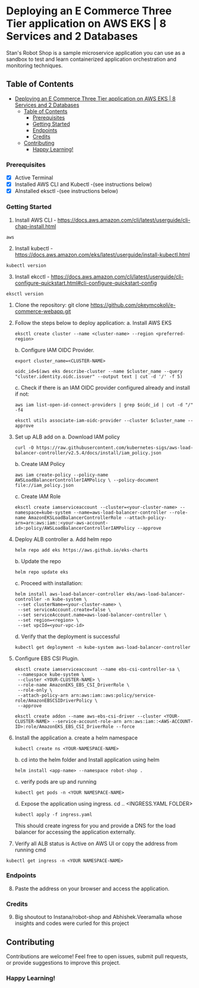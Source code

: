 # Deploying an E Commerce Three Tier application on AWS EKS | 8 Services and 2 Databases

Stan's Robot Shop is a sample microservice application you can use as a sandbox to test and learn containerized application orchestration and monitoring techniques.


## Table of Contents

- [Deploying an E Commerce Three Tier application on AWS EKS | 8 Services and 2 Databases](#deploying-an-e-commerce-three-tier-application-on-aws-eks--8-services-and-2-databases)
  - [Table of Contents](#table-of-contents)
    - [Prerequisites](#prerequisites)
    - [Getting Started](#getting-started)
    - [Endpoints](#endpoints)
    - [Credits](#credits)
  - [Contributing](#contributing)
    - [Happy Learning!](#happy-learning)

### Prerequisites

- [x] Active Terminal
- [x] Installed AWS CLI and Kubectl -(see instructions below)
- [x] AInstalled eksctl  -(see instructions below)

### Getting Started

1. Install AWS CLI - https://docs.aws.amazon.com/cli/latest/userguide/cli-chap-install.html
```
aws
```
2. Install kubectl - https://docs.aws.amazon.com/eks/latest/userguide/install-kubectl.html
```
kubectl version
```
3. Install ekcctl - https://docs.aws.amazon.com/cli/latest/userguide/cli-configure-quickstart.html#cli-configure-quickstart-config
```
eksctl version
```

1. Clone the repository:
   git clone https://github.com/okeymcokoli/e-commerce-webapp.git

2. Follow the steps below to deploy application:
    a. Install AWS EKS
    ```
    eksctl create cluster --name <cluster-name> --region <preferred-region>
    ```
    b. Configure IAM OIDC Provider.
    ```
    export cluster_name=<CLUSTER-NAME>
    ```
    ```
    oidc_id=$(aws eks describe-cluster --name $cluster_name --query "cluster.identity.oidc.issuer" --output text | cut -d '/' -f 5) 
    ```
    c. Check if there is an IAM OIDC provider configured already and install if not:
    ```
    aws iam list-open-id-connect-providers | grep $oidc_id | cut -d "/" -f4
    ```
    ```
    eksctl utils associate-iam-oidc-provider --cluster $cluster_name --approve
    ```
3. Set up ALB add on
   a. Download IAM policy
   ```
   curl -O https://raw.githubusercontent.com/kubernetes-sigs/aws-load-balancer-controller/v2.5.4/docs/install/iam_policy.json
   ``` 

   b. Create IAM Policy
   ```
   aws iam create-policy --policy-name AWSLoadBalancerControllerIAMPolicy \ --policy-document file://iam_policy.json
    ```

    c. Create IAM Role
    ```
    eksctl create iamserviceaccount --cluster=<your-cluster-name> --namespace=kube-system --name=aws-load-balancer-controller --role-name AmazonEKSLoadBalancerControllerRole --attach-policy-arn=arn:aws:iam::<your-aws-account-id>:policy/AWSLoadBalancerControllerIAMPolicy --approve
    ```

4. Deploy ALB controller
   a. Add helm repo
   ```
   helm repo add eks https://aws.github.io/eks-charts
   ``` 

   b. Update the repo
   ```
   helm repo update eks
   ```

   c. Proceed with installation:
   ```
   helm install aws-load-balancer-controller eks/aws-load-balancer-controller -n kube-system \
    --set clusterName=<your-cluster-name> \
    --set serviceAccount.create=false \
    --set serviceAccount.name=aws-load-balancer-controller \
    --set region=<region> \
    --set vpcId=<your-vpc-id>
    ```
    d. Verify that the deployment is successful
    ```
    kubectl get deployment -n kube-system aws-load-balancer-controller
    ```

5. Configure EBS CSI Plugin.
   ```
   eksctl create iamserviceaccount --name ebs-csi-controller-sa \
    --namespace kube-system \
    --cluster <YOUR-CLUSTER-NAME> \
    --role-name AmazonEKS_EBS_CSI_DriverRole \
    --role-only \
    --attach-policy-arn arn:aws:iam::aws:policy/service-role/AmazonEBSCSIDriverPolicy \
    --approve
    ```

    ```
    eksctl create addon --name aws-ebs-csi-driver --cluster <YOUR-CLUSTER-NAME> --service-account-role-arn arn:aws:iam::<AWS-ACCOUNT-ID>:role/AmazonEKS_EBS_CSI_DriverRole --force
    ```

6. Install the application
    a. create a helm namespace
   ```
   kubectl create ns <YOUR-NAMESPACE-NAME>
   ``` 
   
    b. cd into the helm folder and Install application using helm
   ```
   helm install <app-name> --namespace robot-shop .
   ```

    c. verify pods are up and running 
    ```
    kubectl get pods -n <YOUR NAMESPACE-NAME>
    ```

    d. Expose the application using ingress. cd .. <INGRESS.YAML FOLDER> 
    ```
    kubectl apply -f ingress.yaml
    ```

    This should create ingress for you and provide a DNS for the load balancer for accessing the application externally.

7.  Verify all ALB status is Active on AWS UI or copy the address from running cmd
   
   ```
   kubectl get ingress -n <YOUR NAMESPACE-NAME>
   ``` 



### Endpoints
8. Paste the address on your browser and access the application.


### Credits
9. Big shoutout to Instana/robot-shop and Abhishek.Veeramalla whose insights and codes were curled for this project

## Contributing
Contributions are welcome! Feel free to open issues, submit pull requests, or provide suggestions to improve this project.

### Happy Learning!